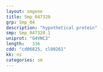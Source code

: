 ```yaml
---
layout: smgene
title: Smp_047320
grp: Smp_04
description: "hypothetical protein"
smp: Smp_047320.1
uniprot: "G4VNC3"
length:   336
cdd: "cd06825, cl00261"
kk: ns
categories: sm
---
```

